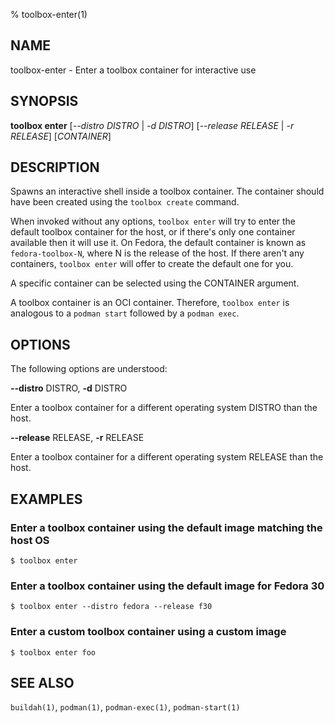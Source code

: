 % toolbox-enter(1)

## NAME
toolbox\-enter - Enter a toolbox container for interactive use

## SYNOPSIS
**toolbox enter** [*--distro DISTRO* | *-d DISTRO*]
              [*--release RELEASE* | *-r RELEASE*]
              [*CONTAINER*]

## DESCRIPTION

Spawns an interactive shell inside a toolbox container. The container should
have been created using the `toolbox create` command.

When invoked without any options, `toolbox enter` will try to enter the default
toolbox container for the host, or if there's only one container available then
it will use it. On Fedora, the default container is known as
`fedora-toolbox-N`, where N is the release of the host. If there aren't any
containers, `toolbox enter` will offer to create the default one for you.

A specific container can be selected using the CONTAINER argument.

A toolbox container is an OCI container. Therefore, `toolbox enter` is
analogous to a `podman start` followed by a `podman exec`.

## OPTIONS ##

The following options are understood:

**--distro** DISTRO, **-d** DISTRO

Enter a toolbox container for a different operating system DISTRO than the
host.

**--release** RELEASE, **-r** RELEASE

Enter a toolbox container for a different operating system RELEASE than the
host.

## EXAMPLES

### Enter a toolbox container using the default image matching the host OS

```
$ toolbox enter
```

### Enter a toolbox container using the default image for Fedora 30

```
$ toolbox enter --distro fedora --release f30
```

### Enter a custom toolbox container using a custom image

```
$ toolbox enter foo
```

## SEE ALSO

`buildah(1)`, `podman(1)`, `podman-exec(1)`, `podman-start(1)`
